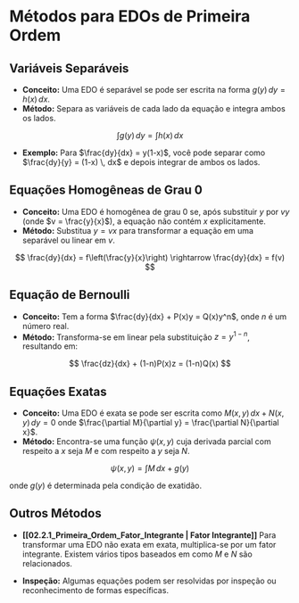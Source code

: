 # Métodos para EDOs de Primeira Ordem

## Variáveis Separáveis
- **Conceito:** Uma EDO é separável se pode ser escrita na forma $g(y) \, dy = h(x) \, dx$.
- **Método:** Separa as variáveis de cada lado da equação e integra ambos os lados.


$$
\int g(y) \, dy = \int h(x) \, dx
$$


- **Exemplo:** Para $\frac{dy}{dx} = y(1-x)$, você pode separar como $\frac{dy}{y} = (1-x) \, dx$ e depois integrar de ambos os lados.

## Equações Homogêneas de Grau 0
- **Conceito:** Uma EDO é homogênea de grau 0 se, após substituir $y$ por $vy$ (onde $v = \frac{y}{x}$), a equação não contém $x$ explicitamente.
- **Método:** Substitua $y = vx$ para transformar a equação em uma separável ou linear em $v$.


$$
\frac{dy}{dx} = f\left(\frac{y}{x}\right) \rightarrow \frac{dy}{dx} = f(v)
$$


## Equação de Bernoulli
- **Conceito:** Tem a forma $\frac{dy}{dx} + P(x)y = Q(x)y^n$, onde $n$ é um número real.
- **Método:** Transforma-se em linear pela substituição $z = y^{1-n}$, resultando em:


$$
\frac{dz}{dx} + (1-n)P(x)z = (1-n)Q(x)
$$


## Equações Exatas
- **Conceito:** Uma EDO é exata se pode ser escrita como $M(x,y) \, dx + N(x,y) \, dy = 0$ onde $\frac{\partial M}{\partial y} = \frac{\partial N}{\partial x}$.
- **Método:** Encontra-se uma função $\psi(x, y)$ cuja derivada parcial com respeito a $x$ seja $M$ e com respeito a $y$ seja $N$.


$$
\psi(x, y) = \int M \, dx + g(y)
$$


onde $g(y)$ é determinada pela condição de exatidão.

## Outros Métodos

- **[[02.2.1_Primeira_Ordem_Fator_Integrante | Fator Integrante]]** Para transformar uma EDO não exata em exata, multiplica-se por um fator integrante. Existem vários tipos baseados em como $M$ e $N$ são relacionados.

- **Inspeção:** Algumas equações podem ser resolvidas por inspeção ou reconhecimento de formas específicas.
